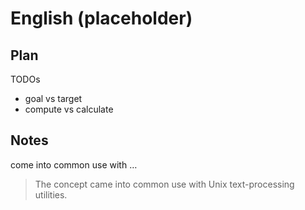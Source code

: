 # English (placeholder)

## Plan

TODOs

- goal vs target
- compute vs calculate

## Notes

come into common use with …

> The concept came into common use with Unix text-processing utilities.
